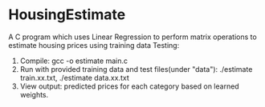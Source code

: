 # HousingEstimate
A C program which uses Linear Regression to perform matrix operations to estimate housing prices using training data
Testing:
1. Compile: gcc -o estimate main.c
2. Run with provided training data and test files(under "data"): ./estimate train.xx.txt, ./estimate data.xx.txt
3. View output: predicted prices for each category based on learned weights. 
